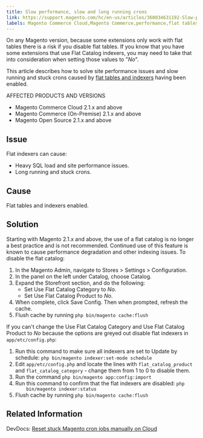 ```yaml
---
title: Slow performance, slow and long running crons
link: https://support.magento.com/hc/en-us/articles/360034631192-Slow-performance-slow-and-long-running-crons
labels: Magento Commerce Cloud,Magento Commerce,performance,flat tables,slow performance,long running crons,flat catalog indexers,how to
---
```


<p class="warning">On any Magento version, because some extensions only work with flat tables there is a risk if you disable flat tables. If you know that you have some extensions that use Flat Catalog indexers, you may need to take that into consideration when setting those values to "<em>No</em>".</p>
<p>This article describes how to solve site performance issues and slow running and stuck crons caused by <a href="https://docs.magento.com/m2/ce/user_guide/catalog/catalog-flat.html">flat tables and indexers</a> having been enabled. </p>
<p>AFFECTED PRODUCTS AND VERSIONS</p>
<ul>
<li>Magento Commerce Cloud 2.1.x and above</li>
<li>Magento Commerce (On-Premise) 2.1.x and above</li>
<li>Magento Open Source 2.1.x and above</li>
</ul>
<h2>Issue</h2>
<p>Flat indexers can cause:</p>
<ul>
<li>Heavy SQL load and site performance issues.</li>
<li>Long running and stuck crons.</li>
</ul>
<h2>Cause</h2>
<p>Flat tables and indexers enabled.</p>
<h2>Solution</h2>
<p>Starting with Magento 2.1.x and above, the use of a flat catalog is no longer a best practice and is not recommended. Continued use of this feature is known to cause performance degradation and other indexing issues. To disable the flat catalog:</p>
<ol>
<li>In the Magento Admin, navigate to Stores &gt; Settings &gt; Configuration.</li>
<li>In the panel on the left under Catalog, choose Catalog.</li>
<li>Expand the Storefront section, and do the following:
<ul>
<li>Set Use Flat Catalog Category to <em>No</em>.</li>
<li>Set Use Flat Catalog Product to <em>No</em>.</li>
</ul>
</li>
<li>When complete, click Save Config. Then when prompted, refresh the cache.</li>
<li>Flush cache by running <code>php bin/magento cache:flush</code>
</li>
</ol>
<p>If you can't change the Use Flat Catalog Category and Use Flat Catalog Product to <em>No</em> because the options are greyed out disable flat indexers in <code>app/etc/config.php</code>:</p>
<ol>
<li>Run this command to make sure all indexers are set to Update by schedule: <code>php bin/magento indexer:set-mode schedule</code>
</li>
<li>Edit <code>app/etc/config.php</code> and locate the lines with <code>flat_catalog_product</code> and <code>flat_catalog_category</code> - change them from 1 to 0 to disable them.</li>
<li>Run the command <code>php bin/magento app:config:import</code>
</li>
<li>Run this command to confirm that the flat indexers are disabled: <code>php
    bin/magento indexer:status</code>
</li>
<li>Flush cache by running <code>php bin/magento cache:flush</code> </li>
</ol>
<h2>Related Information</h2>
<p>DevDocs: <a href="https://support.magento.com/hc/en-us/articles/360000097713-Reset-stuck-Magento-cron-jobs-manually-on-Cloud">Reset stuck Magento cron jobs manually on Cloud</a></p>